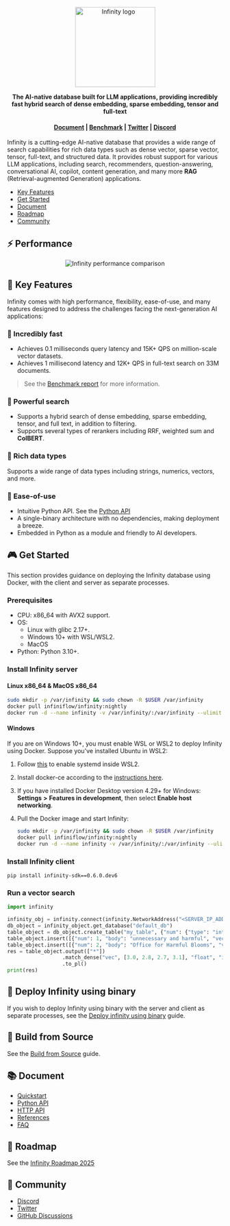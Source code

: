 <div align="center">
  <img width="187" src="https://github.com/infiniflow/infinity/assets/7248/015e1f02-1f7f-4b09-a0c2-9d261cd4858b" alt="Infinity logo"/>
</div>


<p align="center">
    <b>The AI-native database built for LLM applications, providing incredibly fast hybrid search of dense embedding, sparse embedding, tensor and full-text</b>
</p>

<h4 align="center">
  <a href="https://infiniflow.org/docs/dev/category/get-started">Document</a> |
  <a href="https://infiniflow.org/docs/dev/benchmark">Benchmark</a> |
  <a href="https://twitter.com/infiniflowai">Twitter</a> |
  <a href="https://discord.gg/jEfRUwEYEV">Discord</a>
</h4>


Infinity is a cutting-edge AI-native database that provides a wide range of search capabilities for rich data types such as dense vector, sparse vector, tensor, full-text, and structured data. It provides robust support for various LLM applications, including search, recommenders, question-answering, conversational AI, copilot, content generation, and many more **RAG** (Retrieval-augmented Generation) applications.

- [Key Features](#-key-features)
- [Get Started](#-get-started)
- [Document](#-document)
- [Roadmap](#-roadmap)
- [Community](#-community)

## ⚡️ Performance

<div class="column" align="middle">
  <img src="https://github.com/user-attachments/assets/c4c98e23-62ac-4d1a-82e5-614bca96fe0a" alt="Infinity performance comparison"/>
</div>

## 🌟 Key Features

Infinity comes with high performance, flexibility, ease-of-use, and many features designed to address the challenges facing the next-generation AI applications:

### 🚀 Incredibly fast

- Achieves 0.1 milliseconds query latency and 15K+ QPS on million-scale vector datasets.
- Achieves 1 millisecond latency and 12K+ QPS in full-text search on 33M documents.

> See the [Benchmark report](https://infiniflow.org/docs/dev/benchmark) for more information.

### 🔮 Powerful search

- Supports a hybrid search of dense embedding, sparse embedding, tensor, and full text, in addition to filtering.
- Supports several types of rerankers including RRF, weighted sum and **ColBERT**.

### 🍔 Rich data types

Supports a wide range of data types including strings, numerics, vectors, and more.

### 🎁 Ease-of-use

- Intuitive Python API. See the [Python API](https://infiniflow.org/docs/dev/pysdk_api_reference)
- A single-binary architecture with no dependencies, making deployment a breeze.
- Embedded in Python as a module and friendly to AI developers.  

## 🎮 Get Started

This section provides guidance on deploying the Infinity database using Docker, with the client and server as separate processes. 

### Prerequisites

- CPU: x86_64 with AVX2 support.
- OS:
  - Linux with glibc 2.17+.
  - Windows 10+ with WSL/WSL2.
  - MacOS
- Python: Python 3.10+.

### Install Infinity server

#### Linux x86_64 & MacOS x86_64

```bash
sudo mkdir -p /var/infinity && sudo chown -R $USER /var/infinity
docker pull infiniflow/infinity:nightly
docker run -d --name infinity -v /var/infinity/:/var/infinity --ulimit nofile=500000:500000 --network=host infiniflow/infinity:nightly
```
#### Windows

If you are on Windows 10+, you must enable WSL or WSL2 to deploy Infinity using Docker. Suppose you've installed Ubuntu in WSL2:

1. Follow [this](https://learn.microsoft.com/en-us/windows/wsl/systemd) to enable systemd inside WSL2.
2. Install docker-ce according to the [instructions here](https://docs.docker.com/engine/install/ubuntu).
3. If you have installed Docker Desktop version 4.29+ for Windows: **Settings** **>** **Features in development**, then select **Enable host networking**.
4. Pull the Docker image and start Infinity: 

   ```bash
   sudo mkdir -p /var/infinity && sudo chown -R $USER /var/infinity
   docker pull infiniflow/infinity:nightly
   docker run -d --name infinity -v /var/infinity/:/var/infinity --ulimit nofile=500000:500000 --network=host infiniflow/infinity:nightly
   ```

### Install Infinity client

```
pip install infinity-sdk==0.6.0.dev6
```

### Run a vector search

```python
import infinity

infinity_obj = infinity.connect(infinity.NetworkAddress("<SERVER_IP_ADDRESS>", 23817)) 
db_object = infinity_object.get_database("default_db")
table_object = db_object.create_table("my_table", {"num": {"type": "integer"}, "body": {"type": "varchar"}, "vec": {"type": "vector, 4, float"}})
table_object.insert([{"num": 1, "body": "unnecessary and harmful", "vec": [1.0, 1.2, 0.8, 0.9]}])
table_object.insert([{"num": 2, "body": "Office for Harmful Blooms", "vec": [4.0, 4.2, 4.3, 4.5]}])
res = table_object.output(["*"])
                  .match_dense("vec", [3.0, 2.8, 2.7, 3.1], "float", "ip", 2)
                  .to_pl()
print(res)
```

## 🔧 Deploy Infinity using binary

If you wish to deploy Infinity using binary with the server and client as separate processes, see the [Deploy infinity using binary](https://infiniflow.org/docs/dev/deploy_infinity_server) guide.

## 🔧 Build from Source

See the [Build from Source](https://infiniflow.org/docs/dev/build_from_source) guide.

## 📚 Document

- [Quickstart](https://infiniflow.org/docs/dev/)
- [Python API](https://infiniflow.org/docs/dev/pysdk_api_reference)
- [HTTP API](https://infiniflow.org/docs/dev/http_api_reference)
- [References](https://infiniflow.org/docs/dev/category/references)
- [FAQ](https://infiniflow.org/docs/dev/FAQ)

## 📜 Roadmap

See the [Infinity Roadmap 2025](https://github.com/infiniflow/infinity/issues/2393)

## 🙌 Community

- [Discord](https://discord.gg/jEfRUwEYEV)
- [Twitter](https://twitter.com/infiniflowai)
- [GitHub Discussions](https://github.com/infiniflow/infinity/discussions)

